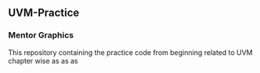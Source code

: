 ## UVM-Practice 
### Mentor Graphics
This repository containing the practice code from beginning related to UVM chapter wise
as as
as
